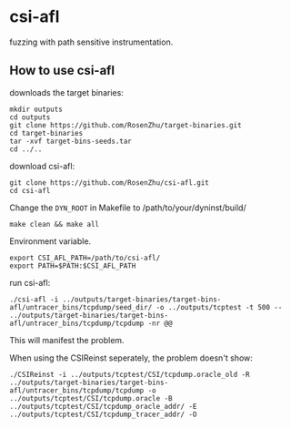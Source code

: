 # csi-afl
fuzzing with path sensitive instrumentation.

## How to use csi-afl
downloads the target binaries:
```
mkdir outputs
cd outputs
git clone https://github.com/RosenZhu/target-binaries.git
cd target-binaries
tar -xvf target-bins-seeds.tar
cd ../..

``` 

download csi-afl:
```
git clone https://github.com/RosenZhu/csi-afl.git
cd csi-afl
```

Change the `DYN_ROOT` in Makefile to /path/to/your/dyninst/build/

`make clean && make all`

Environment variable.
```
export CSI_AFL_PATH=/path/to/csi-afl/
export PATH=$PATH:$CSI_AFL_PATH
```

run csi-afl:

`./csi-afl -i ../outputs/target-binaries/target-bins-afl/untracer_bins/tcpdump/seed_dir/ -o ../outputs/tcptest -t 500 -- ../outputs/target-binaries/target-bins-afl/untracer_bins/tcpdump/tcpdump -nr @@`

This will manifest the problem.

When using the CSIReinst seperately, the problem doesn't show:

`./CSIReinst -i ../outputs/tcptest/CSI/tcpdump.oracle_old -R ../outputs/target-binaries/target-bins-afl/untracer_bins/tcpdump/tcpdump -o ../outputs/tcptest/CSI/tcpdump.oracle -B ../outputs/tcptest/CSI/tcpdump_oracle_addr/ -E ../outputs/tcptest/CSI/tcpdump_tracer_addr/ -O`